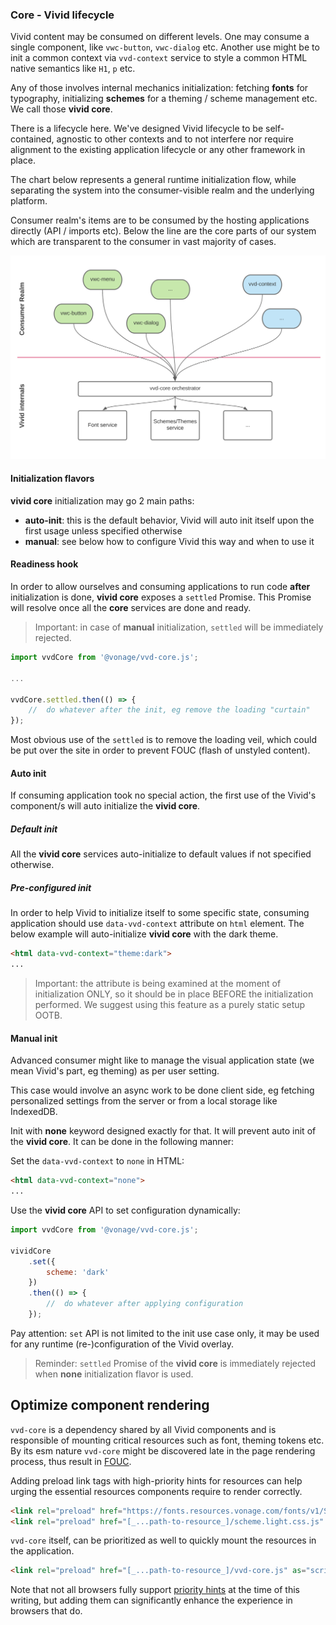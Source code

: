 ### Core - Vivid lifecycle

Vivid content may be consumed on different levels.
One may consume a single component, like `vwc-button`, `vwc-dialog` etc.
Another use might be to init a common context via `vvd-context` service to style a common HTML native semantics like `H1`, `p` etc.

Any of those involves internal mechanics initialization: fetching __fonts__ for typography, initializing __schemes__ for a theming / scheme management etc.
We call those __vivid core__.

There is a lifecycle here.
We've designed Vivid lifecycle to be self-contained, agnostic to other contexts and to not interfere nor require alignment to the existing application lifecycle or any other framework in place.

The chart below represents a general runtime initialization flow, while separating the system into the consumer-visible realm and the underlying platform.

Consumer realm's items are to be consumed by the hosting applications directly (API / imports etc). Below the line are the core parts of our system which are transparent to the consumer in vast majority of cases.

![Flow chart](assets/vivid-core-flow.svg)

#### Initialization flavors

 __vivid core__ initialization may go 2 main paths:
- __auto-init__: this is the default behavior, Vivid will auto init itself upon the first usage unless specified otherwise
- __manual__: see below how to configure Vivid this way and when to use it

#### Readiness hook

In order to allow ourselves and consuming applications to run code __after__ initialization is done, __vivid core__ exposes a `settled` Promise. This Promise will resolve once all the __core__ services are done and ready.

> Important: in case of __manual__ initialization, `settled` will be immediately rejected.

```js
import vvdCore from '@vonage/vvd-core.js';

...

vvdCore.settled.then(() => {
	//	do whatever after the init, eg remove the loading "curtain"
});
```

Most obvious use of the `settled` is to remove the loading veil, which could be put over the site in order to prevent FOUC (flash of unstyled content).

#### Auto init

If consuming application took no special action, the first use of the Vivid's component/s will auto initialize the __vivid core__.

##### Default init

All the __vivid core__ services auto-initialize to default values if not specified otherwise.

##### Pre-configured init

In order to help Vivid to initialize itself to some specific state, consuming application should use `data-vvd-context` attribute on `html` element.
The below example will auto-initialize __vivid core__ with the dark theme.

```html
<html data-vvd-context="theme:dark">
...
```

> Important: the attribute is being examined at the moment of initialization ONLY, so it should be in place BEFORE the initialization performed. We suggest using this feature as a purely static setup OOTB.

#### Manual init

Advanced consumer might like to manage the visual application state (we mean Vivid's part, eg theming) as per user setting.

This case would involve an async work to be done client side, eg fetching personalized settings from the server or from a local storage like IndexedDB.

Init with __none__ keyword designed exactly for that. It will prevent auto init of the __vivid core__. It can be done in the following manner:

Set the `data-vvd-context` to `none` in HTML:
```html
<html data-vvd-context="none">
...
```

Use the __vivid core__ API to set configuration dynamically:
```js
import vvdCore from '@vonage/vvd-core.js';

vividCore
	.set({
		scheme: 'dark'
	})
	.then(() => {
		//	do whatever after applying configuration
	});
```

Pay attention: `set` API is not limited to the init use case only, it may be used for any runtime (re-)configuration of the Vivid overlay.

> Reminder: `settled` Promise of the __vivid core__ is immediately rejected when __none__ initialization flavor is used.

## Optimize component rendering

`vvd-core` is a dependency shared by all Vivid components and is responsible of mounting critical resources such as font, theming tokens etc.
By its esm nature `vvd-core` might be discovered late in the page rendering process, thus result in [FOUC](https://webkit.org/blog/66/the-fouc-problem/#:~:text=FOUC%20stands%20for%20Flash%20of,having%20any%20style%20information%20yet.&text=When%20a%20browser%20loads%20a,file%20from%20the%20Web%20site.).

Adding preload link tags with high-priority hints for resources can help urging the essential resources components require to render correctly.

```html
<link rel="preload" href="https://fonts.resources.vonage.com/fonts/v1/Spezia_Web_Complete_Upright.woff2" as="font" importance="high">
<link rel="preload" href="[_...path-to-resource_]/scheme.light.css.js" as="script" importance="high"> // conditional to author/user preference (could be dark scheme)
```

`vvd-core` itself, can be prioritized as well to quickly mount the resources in the application.

```html
<link rel="preload" href="[_...path-to-resource_]/vvd-core.js" as="script" importance="high">
```

Note that not all browsers fully support [priority hints](https://web.dev/priority-hints) at the time of this writing, but adding them can significantly enhance the experience in browsers that do.
